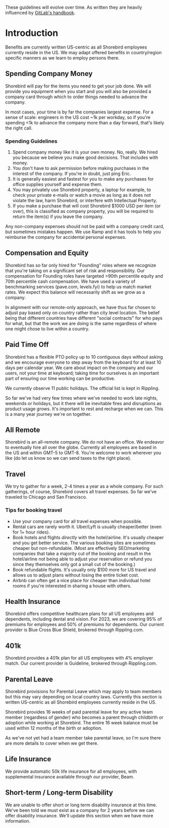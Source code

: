 These guidelines will evolve over time. As written they are heavily influenced
by [GitLab's handbook](https://about.gitlab.com/handbook/).

# Introduction

Benefits are currently written US-centric as all Shorebird employees currently
reside in the US. We may adapt offered benefits in country/region specific
manners as we learn to employ persons there.

## Spending Company Money

Shorebird will pay for the items you need to get your job done. We will provide
you equipment when you start and you will also be provided a company card
through which to order things needed to advance the company.

In most cases, your time is by far the companies largest expense. For a sense
of scale: engineers in the US cost ~1k per workday, so if you're spending <1k to
advance the company more than a day forward, that's likely the right call.

### Spending Guidelines

1. Spend company money like it is your own money. No, really. We hired you
   because we believe you make good decisions. That includes with money.
2. You don't have to ask permission before making purchases in the interest of
   the company. If you're in doubt, just ping Eric.
3. It is generally easiest and fastest for you to make any purchases for office
   supplies yourself and expense them.
4. You may privately use Shorebird property, a laptop for example, to check
   your private e-mails or watch a movie as long as it does not violate the law,
   harm Shorebird, or interfere with Intellectual Property.
5. If you make a purchase that will cost Shorebird $1000 USD per item (or over),
   this is classified as company property, you will be required to return the
   item(s) if you leave the company.

Any non-company expenses should not be paid with a company credit card, but
sometimes mistakes happen. We use Ramp and it has tools to help you reimburse
the company for accidental personal expenses.

## Compensation and Equity

Shorebird has so far only hired for "Founding" roles where we recognize that
you're taking on a significant set of risk and responsibility. Our compensation
for Founding roles have targeted >90th percentile equity and 70th percentile
cash compensation. We have used a variety of benchmarking services (pave.com,
levels.fyi) to help us match market rates. We expect this balance will
necessarily shift as we grow as a company.

In alignment with our remote-only approach, we have thus far chosen to adjust
pay based only on country rather than city level location. The belief being
that different countries have different "social contracts" for who pays for
what, but that the work we are doing is the same regardless of where one might
chose to live within a country.

## Paid Time Off

Shorebird has a flexible PTO policy up to 10 contiguous days without asking and
we encourage everyone to step away from the keyboard for at least 10 days per
calendar year. We care about impact on the company and our users, not your time
at keyboard; taking time for ourselves is an important part of ensuring our time
working can be productive.

We currently observe 11 public holidays. The official list is kept in Rippling.

So far we've had very few times where we've needed to work late nights, weekends
or holidays, but it there will be inevitable fires and disruptions as product
usage grows. It's important to rest and recharge when we can. This is a many
year journey we're on together.

## All Remote

Shorebird is an all-remote company. We do not have an office. We endeavor to
eventually hire all over the globe. Currently all employees are based in the US
and within GMT-5 to GMT-8. You're welcome to work wherever you like (do let us
know so we can send taxes to the right place).

## Travel

We try to gather for a week, 2-4 times a year as a whole company. For such
gatherings, of course, Shorebird covers all travel expenses. So far we've
traveled to Chicago and San Francisco.

### Tips for booking travel

- Use your company card for all travel expenses when possible.
- Rental cars are rarely worth it. Uber/Lyft is usually cheaper/better (even
  for 1+ hour rides).
- Book hotels and flights _directly_ with the hotel/airline. It's usually
  cheaper and you get better service. The various booking sites are sometimes
  cheaper but non-refundable. (Most are effectively SEO/marketing companies that
  take a majority cut of the booking and result in the hotel/airline not being
  able to adjust your reservation or refund you since they themselves only got
  a small cut of the booking.)
- Book refundable flights. It's usually only $100 more for US travel and allows
  us to adjust plans without losing the entire ticket cost.
- Airbnb can often get a nice place for cheaper than individual hotel rooms if
  you're interested in sharing a house with others.

## Health Insurance

Shorebird offers competitive healthcare plans for all US employees and
dependents, including dental and vision. For 2023, we are covering 95% of
premiums for employees and 50% of premiums for dependents. Our current provider
is Blue Cross Blue Shield, brokered through Rippling.com.

## 401k

Shorebird provides a 401k plan for all US employees with 4% employer match.
Our current provider is Guideline, brokered through Rippling.com.

## Parental Leave

Shorebird provisions for Parental Leave which may apply to team members but this
may vary depending on local country laws. Currently this section is written
US-centric as all Shorebird employees currently reside in the US.

Shorebird provides 16 weeks of paid parental leave for any active team member
(regardless of gender) who becomes a parent through childbirth or adoption while
working at Shorebird. The entire 16 week balance must be used within 12 months
of the birth or adoption.

As we've not yet had a team member take parental leave, so I'm sure there are
more details to cover when we get there.

## Life Insurance

We provide automatic 50k life insurance for all employees, with supplemental
insurance available through our provider, Beam.

## Short-term / Long-term Disability

We are unable to offer short or long term disability insurance at this time.
We've been told we must exist as a company for 2 years before we can offer
disability insurance. We'll update this section when we have more information.
